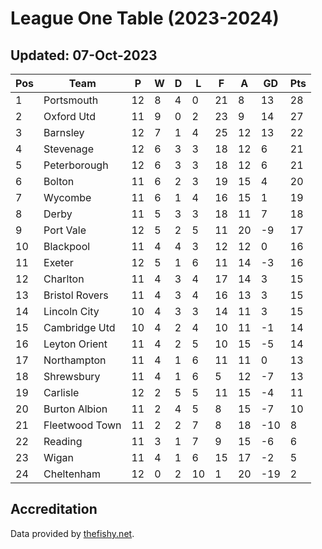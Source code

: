 # League One Table (2023-2024)
## Updated: 07-Oct-2023

| Pos | Team | P | W | D | L | F | A | GD | Pts |
| --- | --- | --- | --- | --- | --- | --- | --- | --- | --- |
| 1 | Portsmouth | 12 | 8 | 4 | 0 | 21 | 8 | 13 | 28 |
| 2 | Oxford Utd | 11 | 9 | 0 | 2 | 23 | 9 | 14 | 27 |
| 3 | Barnsley | 12 | 7 | 1 | 4 | 25 | 12 | 13 | 22 |
| 4 | Stevenage | 12 | 6 | 3 | 3 | 18 | 12 | 6 | 21 |
| 5 | Peterborough | 12 | 6 | 3 | 3 | 18 | 12 | 6 | 21 |
| 6 | Bolton | 11 | 6 | 2 | 3 | 19 | 15 | 4 | 20 |
| 7 | Wycombe | 11 | 6 | 1 | 4 | 16 | 15 | 1 | 19 |
| 8 | Derby | 11 | 5 | 3 | 3 | 18 | 11 | 7 | 18 |
| 9 | Port Vale | 12 | 5 | 2 | 5 | 11 | 20 | -9 | 17 |
| 10 | Blackpool | 11 | 4 | 4 | 3 | 12 | 12 | 0 | 16 |
| 11 | Exeter | 12 | 5 | 1 | 6 | 11 | 14 | -3 | 16 |
| 12 | Charlton | 11 | 4 | 3 | 4 | 17 | 14 | 3 | 15 |
| 13 | Bristol Rovers | 11 | 4 | 3 | 4 | 16 | 13 | 3 | 15 |
| 14 | Lincoln City | 10 | 4 | 3 | 3 | 14 | 11 | 3 | 15 |
| 15 | Cambridge Utd | 10 | 4 | 2 | 4 | 10 | 11 | -1 | 14 |
| 16 | Leyton Orient | 11 | 4 | 2 | 5 | 10 | 15 | -5 | 14 |
| 17 | Northampton | 11 | 4 | 1 | 6 | 11 | 11 | 0 | 13 |
| 18 | Shrewsbury | 11 | 4 | 1 | 6 | 5 | 12 | -7 | 13 |
| 19 | Carlisle | 12 | 2 | 5 | 5 | 11 | 15 | -4 | 11 |
| 20 | Burton Albion | 11 | 2 | 4 | 5 | 8 | 15 | -7 | 10 |
| 21 | Fleetwood Town | 11 | 2 | 2 | 7 | 8 | 18 | -10 | 8 |
| 22 | Reading | 11 | 3 | 1 | 7 | 9 | 15 | -6 | 6 |
| 23 | Wigan | 11 | 4 | 1 | 6 | 15 | 17 | -2 | 5 |
| 24 | Cheltenham | 12 | 0 | 2 | 10 | 1 | 20 | -19 | 2 |

## Accreditation 

Data provided by [thefishy.net](https://www.thefishy.net/).